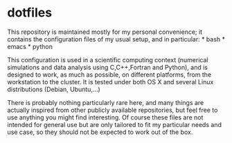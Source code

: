 # dotfiles

This repository is maintained mostly for my personal convenience; it contains the configuration files of my usual setup, and in particular:
	* bash
	* emacs
	* python

This configuration is used in a scientific computing context (numerical simulations and data analysis using C,C++,Fortran and Python), and is designed to work, as much as possible, on different platforms, from the workstation to the cluster. It is tested under both OS X and several Linux distributions (Debian, Ubuntu,...)

There is probably nothing particularly rare here, and many things are actually inspired from other publicly available repositories, but feel free to use anything you might find interesting.
Of course these files are not intended for general use but are only tailored to fit my particular needs and use case, so they should not be expected to work out of the box.
